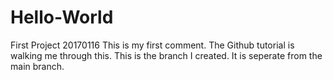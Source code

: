 # Hello-World
First Project 20170116
This is my first comment.  The Github tutorial is walking me through this.
This is the branch I created.  It is seperate from the main branch.
